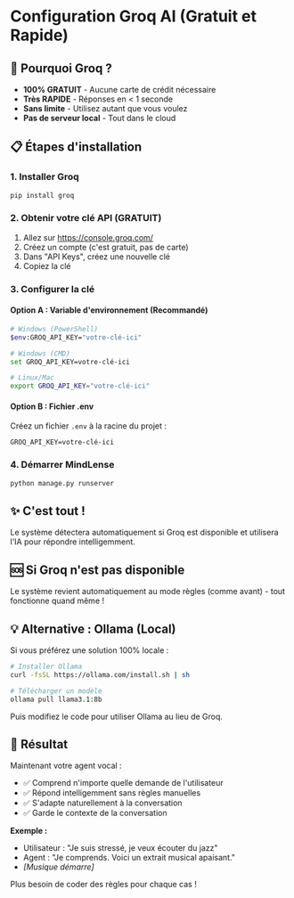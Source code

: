 # Configuration Groq AI (Gratuit et Rapide)

## 🎯 Pourquoi Groq ?
- **100% GRATUIT** - Aucune carte de crédit nécessaire
- **Très RAPIDE** - Réponses en < 1 seconde
- **Sans limite** - Utilisez autant que vous voulez
- **Pas de serveur local** - Tout dans le cloud

## 📋 Étapes d'installation

### 1. Installer Groq
```bash
pip install groq
```

### 2. Obtenir votre clé API (GRATUIT)

1. Allez sur https://console.groq.com/
2. Créez un compte (c'est gratuit, pas de carte)
3. Dans "API Keys", créez une nouvelle clé
4. Copiez la clé

### 3. Configurer la clé

#### Option A : Variable d'environnement (Recommandé)
```bash
# Windows (PowerShell)
$env:GROQ_API_KEY="votre-clé-ici"

# Windows (CMD)
set GROQ_API_KEY=votre-clé-ici

# Linux/Mac
export GROQ_API_KEY="votre-clé-ici"
```

#### Option B : Fichier .env
Créez un fichier `.env` à la racine du projet :
```env
GROQ_API_KEY=votre-clé-ici
```

### 4. Démarrer MindLense
```bash
python manage.py runserver
```

## ✨ C'est tout !
Le système détectera automatiquement si Groq est disponible et utilisera l'IA pour répondre intelligemment.

## 🆘 Si Groq n'est pas disponible
Le système revient automatiquement au mode règles (comme avant) - tout fonctionne quand même !

## 💡 Alternative : Ollama (Local)
Si vous préférez une solution 100% locale :
```bash
# Installer Ollama
curl -fsSL https://ollama.com/install.sh | sh

# Télécharger un modèle
ollama pull llama3.1:8b
```

Puis modifiez le code pour utiliser Ollama au lieu de Groq.

## 🚀 Résultat
Maintenant votre agent vocal :
- ✅ Comprend n'importe quelle demande de l'utilisateur
- ✅ Répond intelligemment sans règles manuelles
- ✅ S'adapte naturellement à la conversation
- ✅ Garde le contexte de la conversation

**Exemple :**
- Utilisateur : "Je suis stressé, je veux écouter du jazz"
- Agent : "Je comprends. Voici un extrait musical apaisant."
- *[Musique démarre]*

Plus besoin de coder des règles pour chaque cas !








